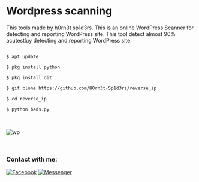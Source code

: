 # Wordpress scanning


This tools made by h0rn3t sp1d3rs.
This is an online WordPress Scanner
for detecting and reporting WordPress site.
This tool detect almost 90% acutestluy
detecting and reporting WordPress site.


```

$ apt update 

$ pkg install python

$ pkg install git

$ git clone https://github.com/H0rn3t-Sp1d3rs/reverse_ip

$ cd reverse_ip

$ python bads.py

```
<br>

![wp](https://user-images.githubusercontent.com/97798085/207359297-1b04f263-d36b-4767-a303-fd964cd3952d.png)


<br>
<h3 align="left">Contact with me:</h3>
<p align="left">
<a href="https://www.facebook.com/H0rn3t.Sp1d3rs"><img title="Facebook" src="https://img.shields.io/badge/Facebook-red?style=for-the-badge&logo=facebook"></a>
<a href="https://www.facebook.com/call.me.H0rn3t.Sp1d3rs"><img title="Messenger" src="https://img.shields.io/badge/Messenger-red?style=for-the-badge&logo=messenger"></a>

